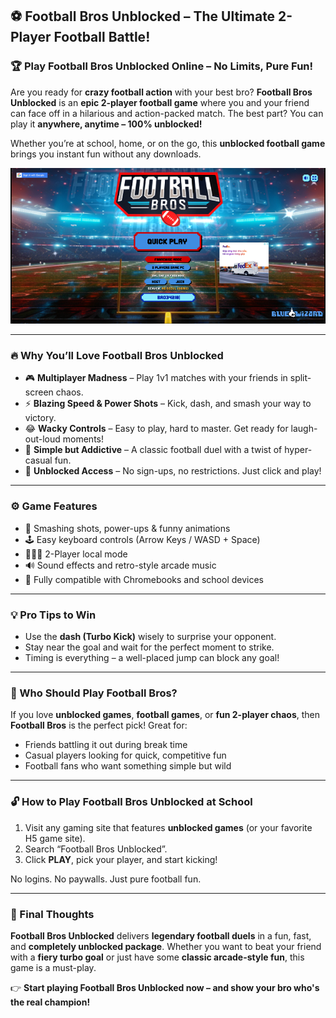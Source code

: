 ## ⚽ Football Bros Unblocked – The Ultimate 2-Player Football Battle!

### 🏆 Play Football Bros Unblocked Online – No Limits, Pure Fun!

Are you ready for **crazy football action** with your best bro? **Football Bros Unblocked** is an **epic 2-player football game** where you and your friend can face off in a hilarious and action-packed match. The best part? You can play it **anywhere, anytime – 100% unblocked!**

Whether you’re at school, home, or on the go, this **unblocked football game** brings you instant fun without any downloads.

![Football-Bros](https://github.com/Football-Bros-Online/.github/blob/main/Football%20Bros_1.png)

---

### 🔥 Why You’ll Love Football Bros Unblocked

- 🎮 **Multiplayer Madness** – Play 1v1 matches with your friends in split-screen chaos.
- ⚡ **Blazing Speed & Power Shots** – Kick, dash, and smash your way to victory.
- 😂 **Wacky Controls** – Easy to play, hard to master. Get ready for laugh-out-loud moments!
- 🧠 **Simple but Addictive** – A classic football duel with a twist of hyper-casual fun.
- 🚫 **Unblocked Access** – No sign-ups, no restrictions. Just click and play!

---

### ⚙️ Game Features

- 👊 Smashing shots, power-ups & funny animations
- 🕹️ Easy keyboard controls (Arrow Keys / WASD + Space)
- 🧑‍🤝‍🧑 2-Player local mode
- 🔊 Sound effects and retro-style arcade music
- 📱 Fully compatible with Chromebooks and school devices

---

### 💡 Pro Tips to Win

- Use the **dash (Turbo Kick)** wisely to surprise your opponent.
- Stay near the goal and wait for the perfect moment to strike.
- Timing is everything – a well-placed jump can block any goal!

---

### 🚀 Who Should Play Football Bros?

If you love **unblocked games**, **football games**, or **fun 2-player chaos**, then **Football Bros** is the perfect pick! Great for:
- Friends battling it out during break time
- Casual players looking for quick, competitive fun
- Football fans who want something simple but wild

---

### 🔓 How to Play Football Bros Unblocked at School

1. Visit any gaming site that features **unblocked games** (or your favorite H5 game site).
2. Search “Football Bros Unblocked”.
3. Click **PLAY**, pick your player, and start kicking!

No logins. No paywalls. Just pure football fun.

---

### 🏁 Final Thoughts

**Football Bros Unblocked** delivers **legendary football duels** in a fun, fast, and **completely unblocked package**. Whether you want to beat your friend with a **fiery turbo goal** or just have some **classic arcade-style fun**, this game is a must-play.

👉 **Start playing Football Bros Unblocked now – and show your bro who's the real champion!**
